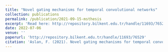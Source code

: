 ```yaml
---
title: "Novel gating mechanisms for temporal convolutional networks"
collection: publications
permalink: /publication/2021-09-15-msthesis
excerpt: 'Read here: http://repository.bilkent.edu.tr/handle/11693/76529'
date: 2022-07-06
venue: ''
paperurl: 'http://repository.bilkent.edu.tr/handle/11693/76529'
citation: 'Aslan, F. (2021). Novel gating mechanisms for temporal convolutional networks (Masters dissertation, Bilkent University).'
---
```


<!-- Recommended citation: Aslan, F., Kozat, S.S. Handling irregularly sampled signals with gated temporal convolutional networks. SIViP (2022). https://doi.org/10.1007/s11760-022-02292-2 -->

